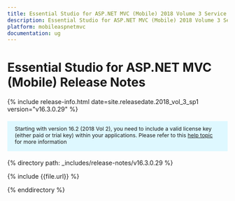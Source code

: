 ```yaml
---
title: Essential Studio for ASP.NET MVC (Mobile) 2018 Volume 3 Service Pack 1 Release Notes 
description: Essential Studio for ASP.NET MVC (Mobile) 2018 Volume 3 Service Pack 1 Release Notes 
platform: mobileaspnetmvc
documentation: ug
---
```


# Essential Studio for ASP.NET MVC (Mobile) Release Notes 

{% include release-info.html date=site.releasedate.2018_vol_3_sp1  version="v16.3.0.29" %} 

<style>
#license {
    font-size: .88em!important;
margin-top: 1.5em;     margin-bottom: 1.5em;
    background-color: #def8ff;
    padding: 10px 17px 14px;
}
</style>

<div id="license">
Starting with version 16.2 (2018 Vol 2), you need to include a valid license key (either paid or trial key) within your applications. 
Please refer to this <a href="/common/essential-studio/licensing/license-key">help topic</a> for more information 
</div>


{% directory path: _includes/release-notes/v16.3.0.29 %}

{% include {{file.url}} %}

{% enddirectory %}